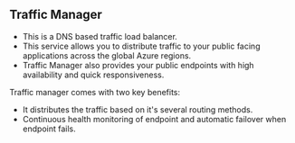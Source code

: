 ## Traffic Manager

- This is a DNS based traffic load balancer.
- This service allows you to distribute traffic to your public facing applications across the global Azure regions.
- Traffic Manager also provides your public endpoints with high availability and quick responsiveness.

Traffic manager comes with two key benefits:

- It distributes the traffic based on it's several routing methods.
- Continuous health monitoring of endpoint and automatic failover when endpoint fails.
